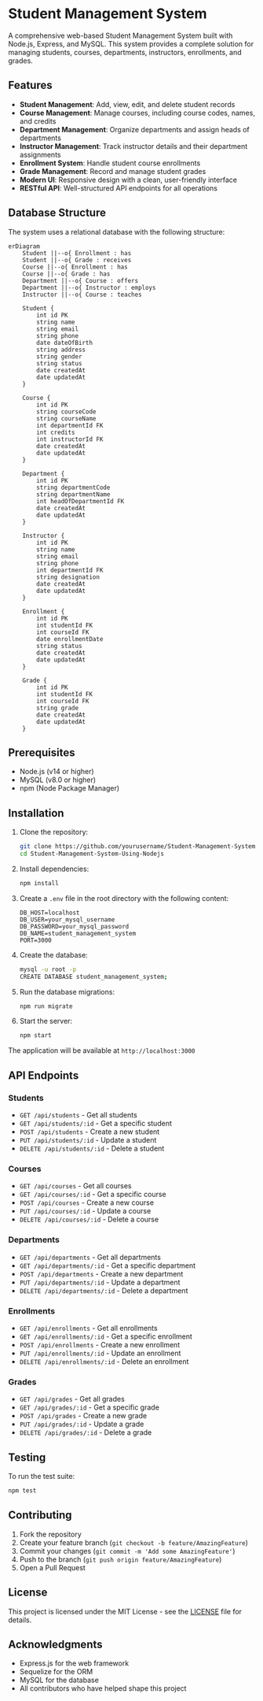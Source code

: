 # Student Management System

A comprehensive web-based Student Management System built with Node.js, Express, and MySQL. This system provides a complete solution for managing students, courses, departments, instructors, enrollments, and grades.

## Features

- **Student Management**: Add, view, edit, and delete student records
- **Course Management**: Manage courses, including course codes, names, and credits
- **Department Management**: Organize departments and assign heads of departments
- **Instructor Management**: Track instructor details and their department assignments
- **Enrollment System**: Handle student course enrollments
- **Grade Management**: Record and manage student grades
- **Modern UI**: Responsive design with a clean, user-friendly interface
- **RESTful API**: Well-structured API endpoints for all operations

## Database Structure

The system uses a relational database with the following structure:

```mermaid
erDiagram
    Student ||--o{ Enrollment : has
    Student ||--o{ Grade : receives
    Course ||--o{ Enrollment : has
    Course ||--o{ Grade : has
    Department ||--o{ Course : offers
    Department ||--o{ Instructor : employs
    Instructor ||--o{ Course : teaches

    Student {
        int id PK
        string name
        string email
        string phone
        date dateOfBirth
        string address
        string gender
        string status
        date createdAt
        date updatedAt
    }

    Course {
        int id PK
        string courseCode
        string courseName
        int departmentId FK
        int credits
        int instructorId FK
        date createdAt
        date updatedAt
    }

    Department {
        int id PK
        string departmentCode
        string departmentName
        int headOfDepartmentId FK
        date createdAt
        date updatedAt
    }

    Instructor {
        int id PK
        string name
        string email
        string phone
        int departmentId FK
        string designation
        date createdAt
        date updatedAt
    }

    Enrollment {
        int id PK
        int studentId FK
        int courseId FK
        date enrollmentDate
        string status
        date createdAt
        date updatedAt
    }

    Grade {
        int id PK
        int studentId FK
        int courseId FK
        string grade
        date createdAt
        date updatedAt
    }
```

## Prerequisites

- Node.js (v14 or higher)
- MySQL (v8.0 or higher)
- npm (Node Package Manager)

## Installation

1. Clone the repository:
   ```bash
   git clone https://github.com/yourusername/Student-Management-System-Using-Nodejs.git
   cd Student-Management-System-Using-Nodejs
   ```

2. Install dependencies:
   ```bash
   npm install
   ```

3. Create a `.env` file in the root directory with the following content:
   ```
   DB_HOST=localhost
   DB_USER=your_mysql_username
   DB_PASSWORD=your_mysql_password
   DB_NAME=student_management_system
   PORT=3000
   ```

4. Create the database:
   ```bash
   mysql -u root -p
   CREATE DATABASE student_management_system;
   ```

5. Run the database migrations:
   ```bash
   npm run migrate
   ```

6. Start the server:
   ```bash
   npm start
   ```

The application will be available at `http://localhost:3000`

## API Endpoints

### Students
- `GET /api/students` - Get all students
- `GET /api/students/:id` - Get a specific student
- `POST /api/students` - Create a new student
- `PUT /api/students/:id` - Update a student
- `DELETE /api/students/:id` - Delete a student

### Courses
- `GET /api/courses` - Get all courses
- `GET /api/courses/:id` - Get a specific course
- `POST /api/courses` - Create a new course
- `PUT /api/courses/:id` - Update a course
- `DELETE /api/courses/:id` - Delete a course

### Departments
- `GET /api/departments` - Get all departments
- `GET /api/departments/:id` - Get a specific department
- `POST /api/departments` - Create a new department
- `PUT /api/departments/:id` - Update a department
- `DELETE /api/departments/:id` - Delete a department

### Enrollments
- `GET /api/enrollments` - Get all enrollments
- `GET /api/enrollments/:id` - Get a specific enrollment
- `POST /api/enrollments` - Create a new enrollment
- `PUT /api/enrollments/:id` - Update an enrollment
- `DELETE /api/enrollments/:id` - Delete an enrollment

### Grades
- `GET /api/grades` - Get all grades
- `GET /api/grades/:id` - Get a specific grade
- `POST /api/grades` - Create a new grade
- `PUT /api/grades/:id` - Update a grade
- `DELETE /api/grades/:id` - Delete a grade

## Testing

To run the test suite:
```bash
npm test
```

## Contributing

1. Fork the repository
2. Create your feature branch (`git checkout -b feature/AmazingFeature`)
3. Commit your changes (`git commit -m 'Add some AmazingFeature'`)
4. Push to the branch (`git push origin feature/AmazingFeature`)
5. Open a Pull Request

## License

This project is licensed under the MIT License - see the [LICENSE](LICENSE) file for details.

## Acknowledgments

- Express.js for the web framework
- Sequelize for the ORM
- MySQL for the database
- All contributors who have helped shape this project


